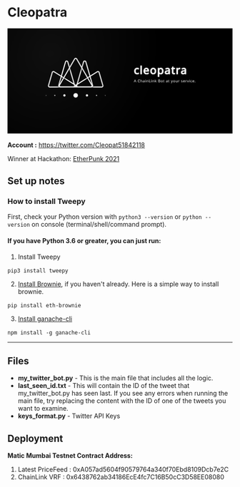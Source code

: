# **Cleopatra**

![Social banner for RankJay](https://github.com/RankJay/Cleopatra/blob/main/Cleopatra_Banner.svg)

**Account :** https://twitter.com/Cleopat51842118

Winner at Hackathon: [EtherPunk 2021](https://etherpunk.devfolio.co/)

## Set up notes

### How to install Tweepy

First, check your Python version with ``python3 --version`` or ``python --version`` on console (terminal/shell/command prompt).

#### If you have Python 3.6 or greater, you can just run:

1. Install Tweepy

```
pip3 install tweepy
```

2. [Install Brownie](https://eth-brownie.readthedocs.io/en/stable/install.html), if you haven't already. Here is a simple way to install brownie.

```
pip install eth-brownie
```

3. [Install ganache-cli](https://www.npmjs.com/package/ganache-cli)

```
npm install -g ganache-cli
```


---

## Files
- **my_twitter_bot.py** - This is the main file that includes all the logic.
- **last_seen_id.txt** - This will contain the ID of the tweet that my_twitter_bot.py has seen last. If you see any errors when running the main file, try replacing the content with the ID of one of the tweets you want to examine.
- **keys_format.py** - Twitter API Keys


## Deployment
**Matic Mumbai Testnet Contract Address:**

1. Latest PriceFeed : 0xA057ad5604f90579764a340f70Ebd8109Dcb7e2C
2. ChainLink VRF : 0x6438762ab34186EcE4fc7C16B50cC3D58EE08080
